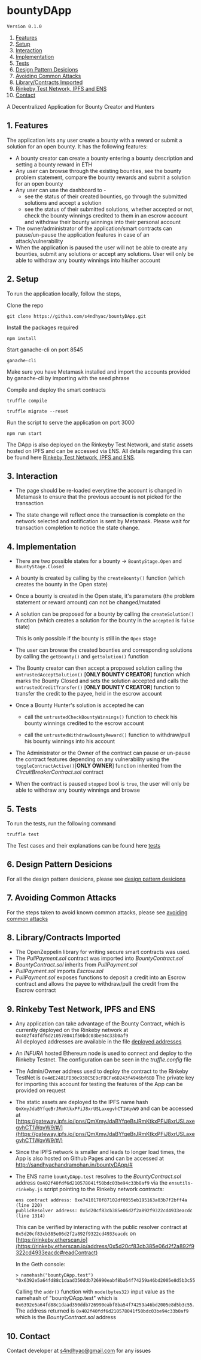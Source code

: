 # bountyDApp

`Version 0.1.0`

1. [Features](#1-features)
2. [Setup](#2-setup)
3. [Interaction](#3-interaction)
4. [Implementation](#4-implementation)
5. [Tests](#5-tests)
6. [Design Pattern Desicions](#6-design-pattern-desicions)
7. [Avoiding Common Attacks](#7-avoiding-common-attacks)
8. [Library/Contracts Imported](#8-library/contracts-imported)
9. [Rinkeby Test Network, IPFS and ENS](#9-rinkeby-test-network,-ipfs-and-ens)
10. [Contact](#10-contact)

A Decentralized Application for Bounty Creator and Hunters

## 1. Features

The application lets any user create a bounty with a reward or submit a solution for an open bounty. It has the following features:

- A bounty creator can create a bounty entering a bounty description and setting a bounty reward in ETH
- Any user can browse through the existing bounties, see the bounty problem statement, compare the bounty rewards and submit a solution for an open bounty
- Any user can use the dashboard to - 
    - see the status of their created bounties, go through the submitted solutions and accept a solution
    - see the status of their submitted solutions, whether accepted or not, check the bounty winnings credited to them in an escrow account and withdraw their bounty winnings into their personal account
- The owner/administrator of the application/smart contracts can pause/un-pause the application features in case of an attack/vulnerability
- When the application is paused the user will not be able to create any bounties, submit any solutions or accept any solutions. User will only be able to withdraw any bounty winnings into his/her account

## 2. Setup

To run the application locally, follow the steps,

Clone the repo

``` git clone https://github.com/s4ndhyac/bountyDApp.git ```

Install the packages required

``` npm install  ```

Start ganache-cli on port 8545

``` ganache-cli ```

Make sure you have Metamask installed and import the accounts provided by ganache-cli by importing with the seed phrase

Compile and deploy the smart contracts

``` truffle compile ```

``` truffle migrate --reset ```

Run the script to serve the application on port 3000

``` npm run start ```

The DApp is also deployed on the Rinkeyby Test Network, and static assets hosted on IPFS and can be accessed via ENS.
All details regarding this can be found here [Rinkeby Test Network, IPFS and ENS](#9-rinkeby-test-network,-ipfs-and-ens). 

## 3. Interaction

- The page should be re-loaded everytime the account is changed in Metamask to ensure that the previous account is not picked for the transaction

- The state change will reflect once the transaction is complete on the network selected and notification is sent by Metamask. Please wait for transaction completion to notice the state change.

## 4. Implementation

- There are two possible states for a bounty -> `BountyStage.Open` and `BountyStage.Closed` 

- A bounty is created by calling by the `createBounty()` function (which creates the bounty in the Open state)

- Once a bounty is created in the Open state, it's parameters (the problem statement or reward amount) can not be changed/mutated

- A solution can be proposed for a bounty by calling the `createSolution()` function (which creates a solution for the bounty in the `accepted` is `false` state)

  This is only possible if the bounty is still in the `Open` stage

- The user can browse the created bounties and corresponding solutions by calling the `getBounty()` and `getSolution()` function

- The Bounty creator can then accept a proposed solution calling the `untrustedAcceptSolution()` [**ONLY BOUNTY CREATOR**] function which marks the Bounty Closed and sets the solution accepted and calls the `untrustedCreditTransfer()` [**ONLY BOUNTY CREATOR**] function to transfer the credit to the payee, held in the escrow account

- Once a Bounty Hunter's solution is accepted he can

    - call the `untrustedCheckBountyWinnings()` function to check his bounty winnings credited to the escrow account

    - call the `untrustedWithdrawBountyReward()` function to withdraw/pull his bounty winnings into his account

- The Administrator or the Owner of the contract can pause or un-pause the contract features depending on any vulnerability using the `toggleContractActive()`[**ONLY OWNER**] function inherited from the _CircuitBreakerContract.sol_ contract

- When the contract is paused `stopped` bool is `true`, the user will only be able to withdraw any bounty winnings and browse

## 5. Tests

To run the tests, run the following command

``` truffle test ```

The Test cases and their explanations can be found here [tests](./tests.md)

## 6. Design Pattern Desicions

For all the design pattern desicions, please see [design pattern desicions](./design_pattern_desicions.md)

## 7. Avoiding Common Attacks

For the steps taken to avoid known common attacks, please see [avoiding common attacks](./avoiding_common_attacks.md)

## 8. Library/Contracts Imported

- The OpenZeppelin library for writing secure smart contracts was used.  
- The _PullPayment.sol_ contract was imported into _BountyContract.sol_ 
- _BountyContract.sol_ inherits from _PullPayment.sol_ 
- _PullPayment.sol_ imports _Escrow.sol_ 
- _PullPayment.sol_ exposes functions to deposit a credit into an Escrow contract and allows the payee to withdraw/pull the credit from the Escrow contract


## 9. Rinkeby Test Network, IPFS and ENS

 - Any application can take advantage of the Bounty Contract, which is currently deployed on the Rinkeby network at `0x402f40fdf6d210578041f50bdc03be94c33b0af9`   
 All deployed addresses are available in the file [deployed addresses](./deployed_addresses.txt)

 - An _INFURA_ hosted Ethereum node is used to connect and deploy to the Rinkeby Testnet. The configuration can be seen in the _truffle.config_ file

 - The Admin/Owner address used to deploy the contract to the Rinkeby TestNet is `0x4dE2481FD30c938C5E9cFBCFe6D243f4946bf6BD`
 The private key for importing this account for testing the features of the App can be provided on request
 
- The static assets are deployed to the IPFS name hash `QmXmyJdaBYfqeBrJRmKtkxPFiJ8xrUSLaxegvhCT1WqvW9`
and can be accessed at [https://gateway.ipfs.io/ipns/QmXmyJdaBYfqeBrJRmKtkxPFiJ8xrUSLaxegvhCT1WqvW9/#/](https://gateway.ipfs.io/ipns/QmXmyJdaBYfqeBrJRmKtkxPFiJ8xrUSLaxegvhCT1WqvW9/#/)

- Since the IPFS network is smaller and leads to longer load times, the App is also hosted on Github Pages and can be accessed at http://sandhyachandramohan.in/bountyDApp/#

- The ENS name `bountyDApp.test` resolves to the _BountyContract.sol_ address `0x402f40fdf6d210578041f50bdc03be94c33b0af9` via the `ensutils-rinkeby.js` script pointing to the Rinkeby network contracts:  
    ```
    ens contract address: 0xe7410170f87102df0055eb195163a03b7f2bff4a (line 220)
    publicResolver address: 0x5d20cf83cb385e06d2f2a892f9322cd4933eacdc (line 1314)
    ```
    This can be verified by interacting with the public resolver contract at `0x5d20cf83cb385e06d2f2a892f9322cd4933eacdc` on [https://rinkeby.etherscan.io](https://rinkeby.etherscan.io/address/0x5d20cf83cb385e06d2f2a892f9322cd4933eacdc#readContract)

    In the Geth console:
    ```
    > namehash("bountyDApp.test")
    "0x6392e5a64fd88c1daad350ddb726990eabf8ba54f74259a46bd2005e8d5b3c55"
    ```
    Calling the `addr()` function with `node(bytes32)` input value as the namehash of "bountyDApp.test" which is `0x6392e5a64fd88c1daad350ddb726990eabf8ba54f74259a46bd2005e8d5b3c55`. The address returned is `0x402f40fdf6d210578041f50bdc03be94c33b0af9` which is the _BountyContract.sol_ address
    
## 10. Contact

Contact developer at s4ndhyac@gmail.com for any issues



